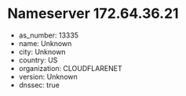 # Nameserver 172.64.36.21

* as_number: 13335
* name: Unknown
* city: Unknown
* country: US
* organization: CLOUDFLARENET
* version: Unknown
* dnssec: true
